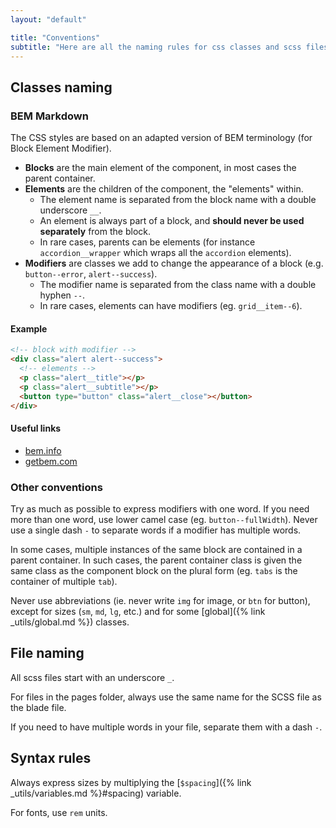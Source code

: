```yaml
---
layout: "default"

title: "Conventions"
subtitle: "Here are all the naming rules for css classes and scss files, and the syntactic conventions of css properties."
---
```


## Classes naming

### BEM Markdown

The CSS styles are based on an adapted version of BEM terminology (for Block Element Modifier).

- **Blocks** are the main element of the component, in most cases the parent container.
- **Elements** are the children of the component, the "elements" within.
  - The element name is separated from the block name with a double underscore `__`.
  - An element is always part of a block, and **should never be used separately** from the block.
  - In rare cases, parents can be elements (for instance `accordion__wrapper` which wraps all the `accordion` elements).
- **Modifiers** are classes we add to change the appearance of a block (e.g. `button--error`, `alert--success`).
  - The modifier name is separated from the class name with a double hyphen `--`.
  - In rare cases, elements can have modifiers (eg. `grid__item--6`).

#### Example

```html
<!-- block with modifier -->
<div class="alert alert--success"> 
  <!-- elements -->
  <p class="alert__title"></p> 
  <p class="alert__subtitle"></p> 
  <button type="button" class="alert__close"></button> 
</div>
```

#### Useful links

- [bem.info](https://en.bem.info/methodology/quick-start/)<br>
- [getbem.com](http://getbem.com/introduction/)


### Other conventions

Try as much as possible to express modifiers with one word. If you need more than one word, use lower camel case (eg. `button--fullWidth`). Never use a single dash `-` to separate words if a modifier has multiple words.

In some cases, multiple instances of the same block are contained in a parent container. In such cases, the parent container class is given the same class as the component block on the plural form (eg. `tabs` is the container of multiple `tab`).

Never use abbreviations (ie. never write `img` for image, or `btn` for button), except for sizes (`sm`, `md`, `lg`, etc.) and for some [global]({% link _utils/global.md %}) classes.

## File naming

All scss files start with an underscore `_`.

For files in the pages folder, always use the same name for the SCSS file as the blade file.

If you need to have multiple words in your file, separate them with a dash `-`.

## Syntax rules

Always express sizes by multiplying the [`$spacing`]({% link _utils/variables.md %}#spacing) variable. 

For fonts, use `rem` units.
